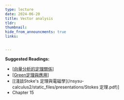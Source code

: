 ```yaml
---
type: lecture
date: 2024-06-20
title: Vector analysis
tldr: 
thumbnail: 
hide_from_announcments: true
links: 

      
---
```

**Suggested Readings:**
- [[向量分析的定理關係](/nsysu-calculus2/static_files/presentations/微積分五講2.pdf)]
- [[Green定理與應用](/nsysu-calculus2/static_files/presentations/Green定理.pdf)]
- [[淺談Stoke's 定理與電磁學](/nsysu-calculus2/static_files/presentations/Stokes 定理.pdf)]
- Chapter 15
